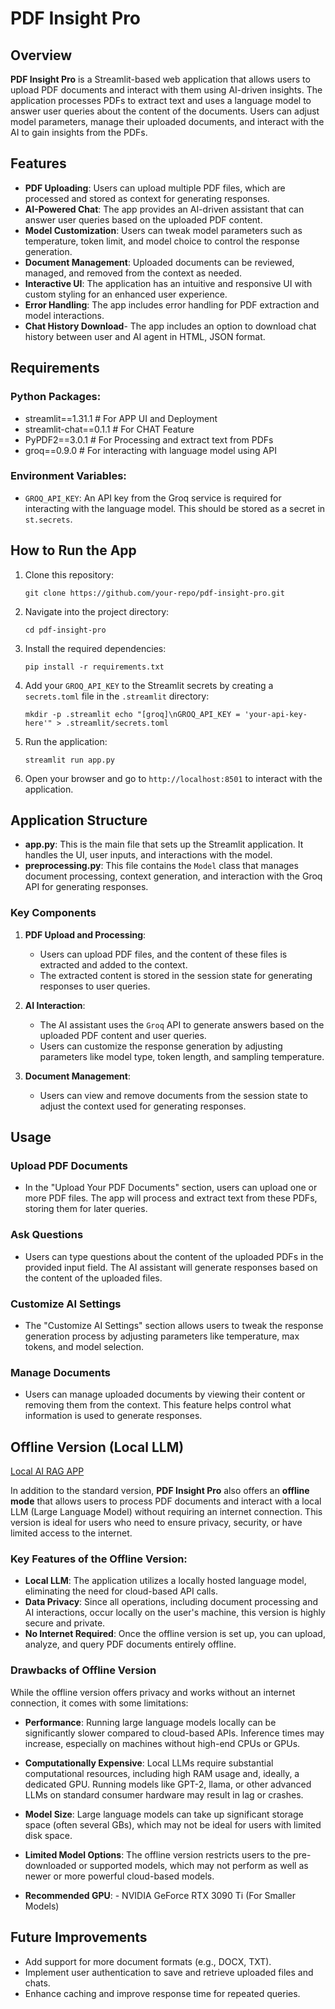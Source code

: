 
# PDF Insight Pro

## Overview

**PDF Insight Pro** is a Streamlit-based web application that allows users to upload PDF documents and interact with them using AI-driven insights. The application processes PDFs to extract text and uses a language model to answer user queries about the content of the documents. Users can adjust model parameters, manage their uploaded documents, and interact with the AI to gain insights from the PDFs.

## Features

-   **PDF Uploading**: Users can upload multiple PDF files, which are processed and stored as context for generating responses.
-   **AI-Powered Chat**: The app provides an AI-driven assistant that can answer user queries based on the uploaded PDF content.
-   **Model Customization**: Users can tweak model parameters such as temperature, token limit, and model choice to control the response generation.
-   **Document Management**: Uploaded documents can be reviewed, managed, and removed from the context as needed.
-   **Interactive UI**: The application has an intuitive and responsive UI with custom styling for an enhanced user experience.
-   **Error Handling**: The app includes error handling for PDF extraction and model interactions.
-   **Chat History Download**- The app includes an option to download chat history between user and AI agent in HTML, JSON format.

## Requirements

### Python Packages:
- streamlit==1.31.1 # For APP UI and Deployment
- streamlit-chat==0.1.1 # For CHAT Feature
- PyPDF2==3.0.1 # For Processing and extract text from PDFs
- groq==0.9.0 # For interacting with language model using API 

### Environment Variables:

-   `GROQ_API_KEY`: An API key from the Groq service is required for interacting with the language model. This should be stored as a secret in `st.secrets`.

## How to Run the App

1.  Clone this repository:
    
    `git clone https://github.com/your-repo/pdf-insight-pro.git` 
    
2.  Navigate into the project directory:
    
    `cd pdf-insight-pro` 
    
3.  Install the required dependencies:
    
    `pip install -r requirements.txt` 
    
4.  Add your `GROQ_API_KEY` to the Streamlit secrets by creating a `secrets.toml` file in the `.streamlit` directory:
    
    `mkdir -p .streamlit
    echo "[groq]\nGROQ_API_KEY = 'your-api-key-here'" > .streamlit/secrets.toml` 
    
5.  Run the application:
    
    `streamlit run app.py` 
    
6.  Open your browser and go to `http://localhost:8501` to interact with the application.
    

## Application Structure

-   **app.py**: This is the main file that sets up the Streamlit application. It handles the UI, user inputs, and interactions with the model.
-   **preprocessing.py**: This file contains the `Model` class that manages document processing, context generation, and interaction with the Groq API for generating responses.

### Key Components

1.  **PDF Upload and Processing**:
    
    -   Users can upload PDF files, and the content of these files is extracted and added to the context.
    -   The extracted content is stored in the session state for generating responses to user queries.
2.  **AI Interaction**:
    
    -   The AI assistant uses the `Groq` API to generate answers based on the uploaded PDF content and user queries.
    -   Users can customize the response generation by adjusting parameters like model type, token length, and sampling temperature.
3.  **Document Management**:
    
    -   Users can view and remove documents from the session state to adjust the context used for generating responses.

## Usage

### Upload PDF Documents

-   In the "Upload Your PDF Documents" section, users can upload one or more PDF files. The app will process and extract text from these PDFs, storing them for later queries.

### Ask Questions

-   Users can type questions about the content of the uploaded PDFs in the provided input field. The AI assistant will generate responses based on the content of the uploaded files.

### Customize AI Settings

-   The "Customize AI Settings" section allows users to tweak the response generation process by adjusting parameters like temperature, max tokens, and model selection.

### Manage Documents

-   Users can manage uploaded documents by viewing their content or removing them from the context. This feature helps control what information is used to generate responses.

## Offline Version (Local LLM)
[Local AI RAG APP](https://github.com/Jatin-Mehra119/local-rag-with-ollama)

In addition to the standard version, **PDF Insight Pro** also offers an **offline mode** that allows users to process PDF documents and interact with a local LLM (Large Language Model) without requiring an internet connection. This version is ideal for users who need to ensure privacy, security, or have limited access to the internet.

### Key Features of the Offline Version:

-   **Local LLM**: The application utilizes a locally hosted language model, eliminating the need for cloud-based API calls.
-   **Data Privacy**: Since all operations, including document processing and AI interactions, occur locally on the user's machine, this version is highly secure and private.
-   **No Internet Required**: Once the offline version is set up, you can upload, analyze, and query PDF documents entirely offline.


### Drawbacks of Offline Version

While the offline version offers privacy and works without an internet connection, it comes with some limitations:

-   **Performance**: Running large language models locally can be significantly slower compared to cloud-based APIs. Inference times may increase, especially on machines without high-end CPUs or GPUs.
    
-   **Computationally Expensive**: Local LLMs require substantial computational resources, including high RAM usage and, ideally, a dedicated GPU. Running models like GPT-2, llama, or other advanced LLMs on standard consumer hardware may result in lag or crashes.
    
-   **Model Size**: Large language models can take up significant storage space (often several GBs), which may not be ideal for users with limited disk space.
    
-   **Limited Model Options**: The offline version restricts users to the pre-downloaded or supported models, which may not perform as well as newer or more powerful cloud-based models.
-  **Recommended GPU**: -   NVIDIA GeForce RTX 3090 Ti (For Smaller Models)


## Future Improvements

-   Add support for more document formats (e.g., DOCX, TXT).
-   Implement user authentication to save and retrieve uploaded files and chats.
-   Enhance caching and improve response time for repeated queries.
